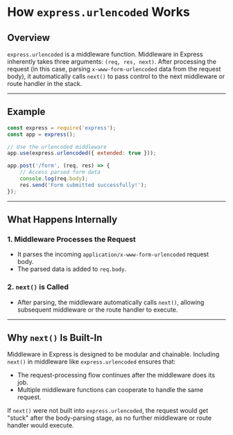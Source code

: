 # How `express.urlencoded` Works

## Overview
`express.urlencoded` is a middleware function. Middleware in Express inherently takes three arguments: `(req, res, next)`. After processing the request (in this case, parsing `x-www-form-urlencoded` data from the request body), it automatically calls `next()` to pass control to the next middleware or route handler in the stack.

---

## Example

```javascript
const express = require('express');
const app = express();

// Use the urlencoded middleware
app.use(express.urlencoded({ extended: true }));

app.post('/form', (req, res) => {
    // Access parsed form data
    console.log(req.body); 
    res.send('Form submitted successfully!');
});
```

---

## What Happens Internally

### 1. Middleware Processes the Request
- It parses the incoming `application/x-www-form-urlencoded` request body.
- The parsed data is added to `req.body`.

### 2. `next()` is Called
- After parsing, the middleware automatically calls `next()`, allowing subsequent middleware or the route handler to execute.

---

## Why `next()` Is Built-In

Middleware in Express is designed to be modular and chainable. Including `next()` in middleware like `express.urlencoded` ensures that:

- The request-processing flow continues after the middleware does its job.
- Multiple middleware functions can cooperate to handle the same request.

If `next()` were not built into `express.urlencoded`, the request would get "stuck" after the body-parsing stage, as no further middleware or route handler would execute.
